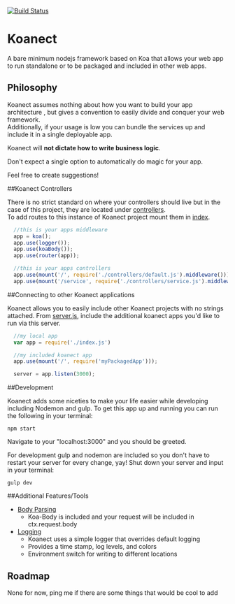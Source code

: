 [![Build Status](https://travis-ci.org/zillow-oc/Koanect.svg?branch=master)](https://travis-ci.org/zillow-oc/Koanect)

Koanect
=======

A bare minimum nodejs framework based on Koa that allows your 
web app to run standalone or to be packaged and included in other web apps.  


## Philosophy

Koanect assumes nothing about how you want to build your app architecture
, but gives a convention to easily divide and conquer your web framework.  
Additionally, if your usage is low you can bundle the services up and include 
it in a single deployable app.

Koanect will __not dictate how to write business logic__.

Don't expect a single option to automatically do magic for your app.

Feel free to create suggestions!

##Koanect Controllers

There is no strict standard on where your controllers should live but in the
case of this project, they are located under [controllers](controllers/).  
To add routes to this instance of Koanect project mount them in [index](index.js).

```javascript
  //this is your apps middleware
  app = koa();
  app.use(logger());
  app.use(koaBody());
  app.use(router(app));

  //this is your apps controllers
  app.use(mount('/', require('./controllers/default.js').middleware()));
  app.use(mount('/service', require('./controllers/service.js').middleware()));
```


##Connecting to other Koanect applications

Koanect allows you to easily include other Koanect projects with 
no strings attached.  From [server.js](server.js), include the additional
koanect apps you'd like to run via this server.

```javascript
  //my local app
  var app = require('./index.js')

  //my included koanect app
  app.use(mount('/', require('myPackagedApp')));

  server = app.listen(3000);
```

##Development

Koanect adds some niceties to make your life easier while developing including
Nodemon and gulp.  To get this app up and running you can run the following
in your terminal:

`npm start`


Navigate to your "localhost:3000" and you should be greeted.

For development gulp and nodemon are included so you don't have to restart
your server for every change, yay!  Shut down your server and input in your terminal:

`gulp dev`


##Additional Features/Tools

- [Body Parsing](https://www.npmjs.org/package/koa-body)
  - Koa-Body is included and your request will be included in ctx.request.body
- [Logging](lib/logger.js) 
  - Koanect uses a simple logger that overrides default logging
  - Provides a time stamp, log levels, and colors
  - Environment switch for writing to different locations


## Roadmap

None for now, ping me if there are some things that would be cool to add

